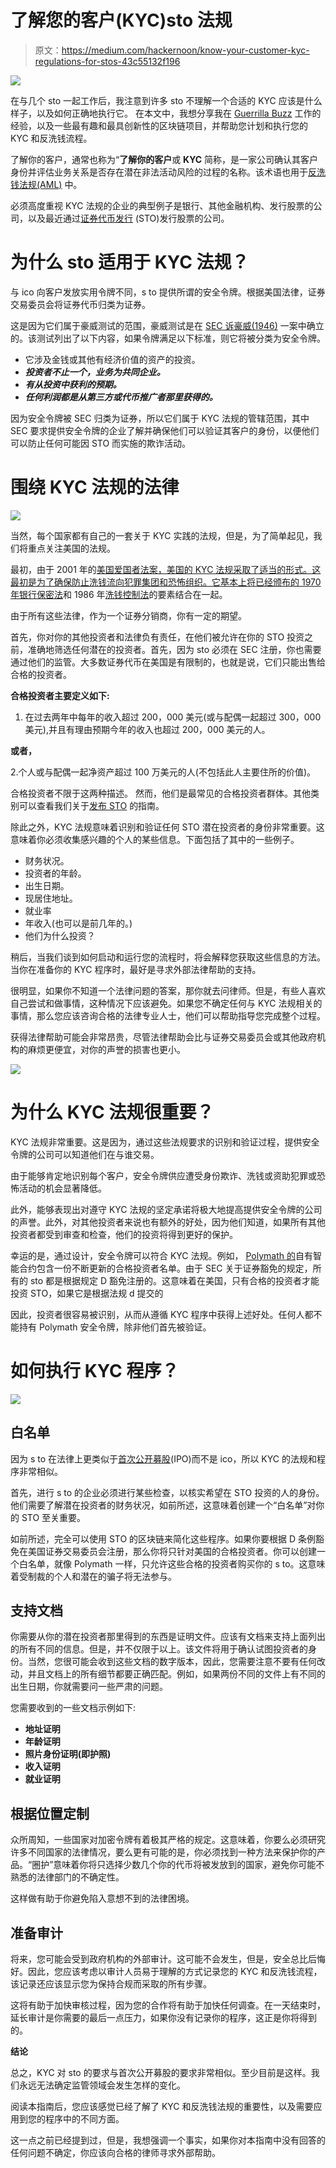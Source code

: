 # 了解您的客户(KYC)sto 法规

> 原文：<https://medium.com/hackernoon/know-your-customer-kyc-regulations-for-stos-43c55132f196>

![](img/ec515bdf219b976b8819d55919f9dd10.png)

在与几个 sto 一起工作后，我注意到许多 sto 不理解一个合适的 KYC 应该是什么样子，以及如何正确地执行它。
在本文中，我想分享我在 [Guerrilla Buzz](https://guerrillabuzz.com) 工作的经验，以及一些最有趣和最具创新性的区块链项目，并帮助您计划和执行您的 KYC 和反洗钱流程。

了解你的客户，通常也称为“**了解你的客户**或 **KYC** 简称，是一家公司确认其客户身份并评估业务关系是否存在潜在非法活动风险的过程的名称。该术语也用于[反洗钱法规(AML)](https://www.investopedia.com/terms/a/aml.asp) 中。

必须高度重视 KYC 法规的企业的典型例子是银行、其他金融机构、发行股票的公司，以及最近通过[证券代币发行](https://guerrillabuzz.com/all-you-need-to-know-about-security-token-offerings-sto/) (STO)发行股票的公司。

# 为什么 sto 适用于 KYC 法规？

与 ico 向客户发放实用令牌不同，s to 提供所谓的安全令牌。根据美国法律，证券交易委员会将证券代币归类为证券。

这是因为它们属于豪威测试的范围，豪威测试是在 [SEC 诉豪威(1946)](https://en.wikipedia.org/wiki/SEC_v._W._J._Howey_Co.) 一案中确立的。该测试列出了以下内容，如果令牌满足以下标准，则它将被分类为安全令牌。

*   它涉及金钱或其他有经济价值的资产的投资。
*   ***投资者不止一个，业务为共同企业。***
*   ***有从投资中获利的预期。***
*   ***任何利润都是从第三方或代币推广者那里获得的。***

因为安全令牌被 SEC 归类为证券，所以它们属于 KYC 法规的管辖范围，其中 SEC 要求提供安全令牌的企业了解并确保他们可以验证其客户的身份，以便他们可以防止任何可能因 STO 而实施的欺诈活动。

# 围绕 KYC 法规的法律

![](img/0ee9d9413c555828c014f5021a53fe0c.png)

当然，每个国家都有自己的一套关于 KYC 实践的法规，但是，为了简单起见，我们将重点关注美国的法规。

最初，由于 2001 年的[美国爱国者法案，美国的 KYC 法规采取了适当的形式。这最初是为了确保防止洗钱流向犯罪集团和恐怖组织。它基本上将已经颁布的 1970 年](https://en.wikipedia.org/wiki/Patriot_Act#Title_III:_Anti-money-laundering_to_prevent_terrorism)[银行保密法](https://complyadvantage.com/knowledgebase/regulation/what-is-the-bank-secrecy-act/)和 1986 年[洗钱控制法](https://en.wikipedia.org/wiki/Money_Laundering_Control_Act)的要素结合在一起。

由于所有这些法律，作为一个证券分销商，你有一定的期望。

首先，你对你的其他投资者和法律负有责任，在他们被允许在你的 STO 投资之前，准确地筛选任何潜在的投资者。首先，因为 sto 必须在 SEC 注册，你也需要通过他们的监管。大多数证券代币在美国是有限制的，也就是说，它们只能出售给合格的投资者。

**合格投资者主要定义如下:**

1.  在过去两年中每年的收入超过 200，000 美元(或与配偶一起超过 300，000 美元),并且有理由预期今年的收入也超过 200，000 美元的人。

**或者，**

2.个人或与配偶一起净资产超过 100 万美元的人(不包括此人主要住所的价值)。

合格投资者不限于这两种描述。
然而，他们是最常见的合格投资者群体。其他类别可以查看我们关于[发布 STO](https://guerrillabuzz.com/launch-an-sto/) 的指南。

除此之外，KYC 法规意味着识别和验证任何 STO 潜在投资者的身份非常重要。这意味着你必须收集感兴趣的个人的某些信息。下面包括了其中的一些例子。

*   财务状况。
*   投资者的年龄。
*   出生日期。
*   现居住地址。
*   就业率
*   年收入(也可以是前几年的。)
*   他们为什么投资？

稍后，当我们谈到如何启动和运行您的流程时，将会解释您获取这些信息的方法。当你在准备你的 KYC 程序时，最好是寻求外部法律帮助的支持。

很明显，如果你不知道一个法律问题的答案，那你就去问律师。但是，有些人喜欢自己尝试和做事情，这种情况下应该避免。如果您不确定任何与 KYC 法规相关的事情，那么您应该咨询合格的法律专业人士，他们可以帮助指导您完成整个过程。

获得法律帮助可能会非常昂贵，尽管法律帮助会比与证券交易委员会或其他政府机构的麻烦更便宜，对你的声誉的损害也更小。

![](img/e3dcb0caf23dc423b9770839f7b31511.png)

# 为什么 KYC 法规很重要？

KYC 法规非常重要。这是因为，通过这些法规要求的识别和验证过程，提供安全令牌的公司可以知道他们在与谁交易。

由于能够肯定地识别每个客户，安全令牌供应遭受身份欺诈、洗钱或资助犯罪或恐怖活动的机会显著降低。

此外，能够表现出对遵守 KYC 法规的坚定承诺将极大地提高提供安全令牌的公司的声誉。此外，对其他投资者来说也有额外的好处，因为他们知道，如果所有其他投资者都受到审查和检查，他们的投资将得到更好的保护。

幸运的是，通过设计，安全令牌可以符合 KYC 法规。例如， [Polymath 的](https://blog.polymath.network/can-kyc-be-baked-into-security-tokens-on-ethereum-bb43c954cf3f)自有智能合约包含一份不断更新的合格投资者名单。由于 SEC 关于证券豁免的规定，所有的 sto 都是根据规定 D 豁免注册的。这意味着在美国，只有合格的投资者才能投资 STO，如果它是根据法规 d 提交的

因此，投资者很容易被识别，从而从遵循 KYC 程序中获得上述好处。任何人都不能持有 Polymath 安全令牌，除非他们首先被验证。

# 如何执行 KYC 程序？

![](img/4ff2dd87700ebeb76154cbb6f401659b.png)

## 白名单

因为 s to 在法律上更类似于[首次公开募股](https://www.investopedia.com/terms/i/ipo.asp)(IPO)而不是 ico，所以 KYC 的法规和程序非常相似。

首先，进行 s to 的企业必须进行某些检查，以核实希望在 STO 投资的人的身份。他们需要了解潜在投资者的财务状况，如前所述，这意味着创建一个“白名单”对你的 STO 至关重要。

如前所述，完全可以使用 STO 的区块链来简化这些程序。如果你要根据 D 条例豁免在美国证券交易委员会注册，那么你将只针对美国的合格投资者。你可以创建一个白名单，就像 Polymath 一样，只允许这些合格的投资者购买你的 s to。这意味着受制裁的个人和潜在的骗子将无法参与。

## 支持文档

你需要从你的潜在投资者那里得到的东西是证明文件。应该有文档来支持上面列出的所有不同的信息。但是，并不仅限于以上。该文件将用于确认试图投资者的身份。当然，您很可能会收到这些文档的数字版本，因此，您需要注意不要有任何改动，并且文档上的所有细节都要正确匹配。例如，如果两份不同的文件上有不同的出生日期，你就需要问一些严肃的问题。

您需要收到的一些文档示例如下:

*   **地址证明**
*   **年龄证明**
*   **照片身份证明(即护照)**
*   **收入证明**
*   **就业证明**

## 根据位置定制

众所周知，一些国家对加密令牌有着极其严格的规定。这意味着，你要么必须研究许多不同国家的法律情况，要么更有可能的是，你必须找到一种方法来保护你的产品。“圈护”意味着你将只选择少数几个你的代币将被发放到的国家，避免你可能不熟悉的法律部门的不确定性。

这样做有助于你避免陷入意想不到的法律困境。

## 准备审计

将来，您可能会受到政府机构的外部审计。这可能不会发生，但是，安全总比后悔好。因此，您应该考虑以审计人员易于理解的方式记录您的 KYC 和反洗钱流程，该记录还应该显示您为保持合规而采取的所有步骤。

这将有助于加快审核过程，因为您的合作将有助于加快任何调查。在一天结束时，延长审计是你需要的最后一点压力，如果你没有记录你的程序，这正是你将得到的。

**结论**

总之，KYC 对 sto 的要求与首次公开募股的要求非常相似。至少目前是这样。我们永远无法确定监管领域会发生怎样的变化。

阅读本指南后，您应该感觉已经了解了 KYC 和反洗钱法规的重要性，以及需要应用到您的程序中的不同方面。

这一点之前已经提到过，但是，我想强调一个事实，如果你对本指南中没有回答的任何问题不确定，你应该向合格的律师寻求外部帮助。
